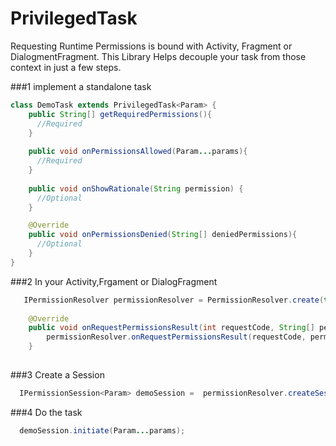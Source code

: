 # PrivilegedTask
Requesting Runtime Permissions is bound with Activity, Fragment or DialogmentFragment. This Library Helps decouple your task from those context in just a few steps.

###1 implement a standalone task
```java
class DemoTask extends PrivilegedTask<Param> {
    public String[] getRequiredPermissions(){
      //Required
    }
    
    public void onPermissionsAllowed(Param...params){
      //Required
    }
    
    public void onShowRationale(String permission) {
      //Optional
    }

    @Override
    public void onPermissionsDenied(String[] deniedPermissions){
      //Optional
    }
}
```

###2 In your Activity,Frgament or DialogFragment
```java
   IPermissionResolver permissionResolver = PermissionResolver.create(this);
   
    @Override
    public void onRequestPermissionsResult(int requestCode, String[] permissions, int[] grantResults) {
        permissionResolver.onRequestPermissionsResult(requestCode, permissions, grantResults);
    }
   
```

###3 Create a Session

```java
  IPermissionSession<Param> demoSession =  permissionResolver.createSession(new DemoTask());
```

###4 Do the task
```java
  demoSession.initiate(Param...params);
```
  
  
